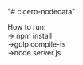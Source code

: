 "# cicero-nodedata" 

How to run:<br />
-> npm install <br />
->gulp compile-ts<br />
->node server.js

